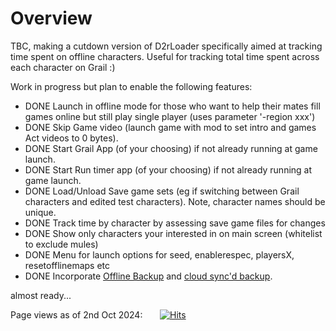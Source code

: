 # Overview
TBC, making a cutdown version of D2rLoader specifically aimed at tracking time spent on offline characters. Useful for tracking total time spent across each character on Grail :)

Work in progress but plan to enable the following features:
- DONE Launch in offline mode for those who want to help their mates fill games online but still play single player (uses parameter '-region xxx')
- DONE Skip Game video (launch game with mod to set intro and games Act videos to 0 bytes).
- DONE Start Grail App (of your choosing) if not already running at game launch.
- DONE Start Run timer app (of your choosing) if not already running at game launch.
- DONE Load/Unload Save game sets (eg if switching between Grail characters and edited test characters). Note, character names should be unique.
- DONE Track time by character by assessing save game files for changes
- DONE Show only characters your interested in on main screen (whitelist to exclude mules)
- DONE Menu for launch options for seed, enablerespec, playersX, resetofflinemaps etc
- DONE Incorporate [Offline Backup](https://github.com/shupershuff/FolderBackup) and [cloud sync'd backup](https://github.com/shupershuff/D2rSinglePlayerBackup).

almost ready...

Page views as of 2nd Oct 2024:&nbsp;&nbsp;&nbsp;&nbsp;&nbsp;&nbsp;&nbsp;[![Hits](https://hits.seeyoufarm.com/api/count/incr/badge.svg?url=https%3A%2F%2Fgithub.com%2Fshupershuff%2FD2rSPLoader&count_bg=%2379C83D&title_bg=%23555555&icon=&icon_color=%23E7E7E7&title=hits&edge_flat=false)](https://www.youtube.com/watch?v=dQw4w9WgXcQ)<br>
